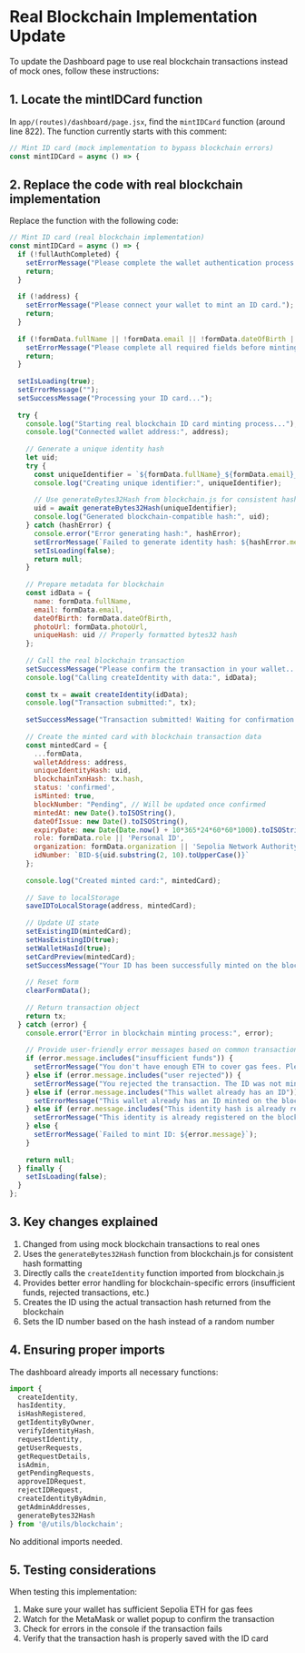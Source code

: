 # Real Blockchain Implementation Update

To update the Dashboard page to use real blockchain transactions instead of mock ones, follow these instructions:

## 1. Locate the mintIDCard function

In `app/(routes)/dashboard/page.jsx`, find the `mintIDCard` function (around line 822). The function currently starts with this comment:

```js
// Mint ID card (mock implementation to bypass blockchain errors)
const mintIDCard = async () => {
```

## 2. Replace the code with real blockchain implementation

Replace the function with the following code:

```js
// Mint ID card (real blockchain implementation)
const mintIDCard = async () => {
  if (!fullAuthCompleted) {
    setErrorMessage("Please complete the wallet authentication process first.");
    return;
  }
  
  if (!address) {
    setErrorMessage("Please connect your wallet to mint an ID card.");
    return;
  }
  
  if (!formData.fullName || !formData.email || !formData.dateOfBirth || !formData.photoUrl) {
    setErrorMessage("Please complete all required fields before minting your ID.");
    return;
  }
  
  setIsLoading(true);
  setErrorMessage("");
  setSuccessMessage("Processing your ID card...");
  
  try {
    console.log("Starting real blockchain ID card minting process...");
    console.log("Connected wallet address:", address);
    
    // Generate a unique identity hash
    let uid;
    try {
      const uniqueIdentifier = `${formData.fullName}_${formData.email}_${Date.now()}`;
      console.log("Creating unique identifier:", uniqueIdentifier);
      
      // Use generateBytes32Hash from blockchain.js for consistent hashing
      uid = await generateBytes32Hash(uniqueIdentifier);
      console.log("Generated blockchain-compatible hash:", uid);
    } catch (hashError) {
      console.error("Error generating hash:", hashError);
      setErrorMessage(`Failed to generate identity hash: ${hashError.message}`);
      setIsLoading(false);
      return null;
    }
    
    // Prepare metadata for blockchain
    const idData = {
      name: formData.fullName,
      email: formData.email,
      dateOfBirth: formData.dateOfBirth,
      photoUrl: formData.photoUrl,
      uniqueHash: uid // Properly formatted bytes32 hash
    };
    
    // Call the real blockchain transaction
    setSuccessMessage("Please confirm the transaction in your wallet...");
    console.log("Calling createIdentity with data:", idData);
    
    const tx = await createIdentity(idData);
    console.log("Transaction submitted:", tx);
    
    setSuccessMessage("Transaction submitted! Waiting for confirmation...");
    
    // Create the minted card with blockchain transaction data
    const mintedCard = {
      ...formData,
      walletAddress: address,
      uniqueIdentityHash: uid,
      blockchainTxnHash: tx.hash,
      status: 'confirmed',
      isMinted: true,
      blockNumber: "Pending", // Will be updated once confirmed
      mintedAt: new Date().toISOString(),
      dateOfIssue: new Date().toISOString(),
      expiryDate: new Date(Date.now() + 10*365*24*60*60*1000).toISOString(),
      role: formData.role || 'Personal ID',
      organization: formData.organization || 'Sepolia Network Authority',
      idNumber: `BID-${uid.substring(2, 10).toUpperCase()}`
    };
    
    console.log("Created minted card:", mintedCard);
    
    // Save to localStorage
    saveIDToLocalStorage(address, mintedCard);
    
    // Update UI state
    setExistingID(mintedCard);
    setHasExistingID(true);
    setWalletHasId(true);
    setCardPreview(mintedCard);
    setSuccessMessage("Your ID has been successfully minted on the blockchain!");
    
    // Reset form
    clearFormData();
    
    // Return transaction object
    return tx;
  } catch (error) {
    console.error("Error in blockchain minting process:", error);
    
    // Provide user-friendly error messages based on common transaction failures
    if (error.message.includes("insufficient funds")) {
      setErrorMessage("You don't have enough ETH to cover gas fees. Please add Sepolia ETH to your wallet.");
    } else if (error.message.includes("user rejected")) {
      setErrorMessage("You rejected the transaction. The ID was not minted.");
    } else if (error.message.includes("This wallet already has an ID")) {
      setErrorMessage("This wallet already has an ID minted on the blockchain. You cannot mint another one.");
    } else if (error.message.includes("This identity hash is already registered")) {
      setErrorMessage("This identity is already registered on the blockchain.");
    } else {
      setErrorMessage(`Failed to mint ID: ${error.message}`);
    }
    
    return null;
  } finally {
    setIsLoading(false);
  }
};
```

## 3. Key changes explained

1. Changed from using mock blockchain transactions to real ones
2. Uses the `generateBytes32Hash` function from blockchain.js for consistent hash formatting
3. Directly calls the `createIdentity` function imported from blockchain.js
4. Provides better error handling for blockchain-specific errors (insufficient funds, rejected transactions, etc.)
5. Creates the ID using the actual transaction hash returned from the blockchain
6. Sets the ID number based on the hash instead of a random number

## 4. Ensuring proper imports

The dashboard already imports all necessary functions:

```js
import { 
  createIdentity, 
  hasIdentity, 
  isHashRegistered, 
  getIdentityByOwner,
  verifyIdentityHash,
  requestIdentity,
  getUserRequests,
  getRequestDetails,
  isAdmin,
  getPendingRequests,
  approveIDRequest,
  rejectIDRequest,
  createIdentityByAdmin,
  getAdminAddresses,
  generateBytes32Hash
} from '@/utils/blockchain';
```

No additional imports needed.

## 5. Testing considerations

When testing this implementation:

1. Make sure your wallet has sufficient Sepolia ETH for gas fees
2. Watch for the MetaMask or wallet popup to confirm the transaction
3. Check for errors in the console if the transaction fails
4. Verify that the transaction hash is properly saved with the ID card 